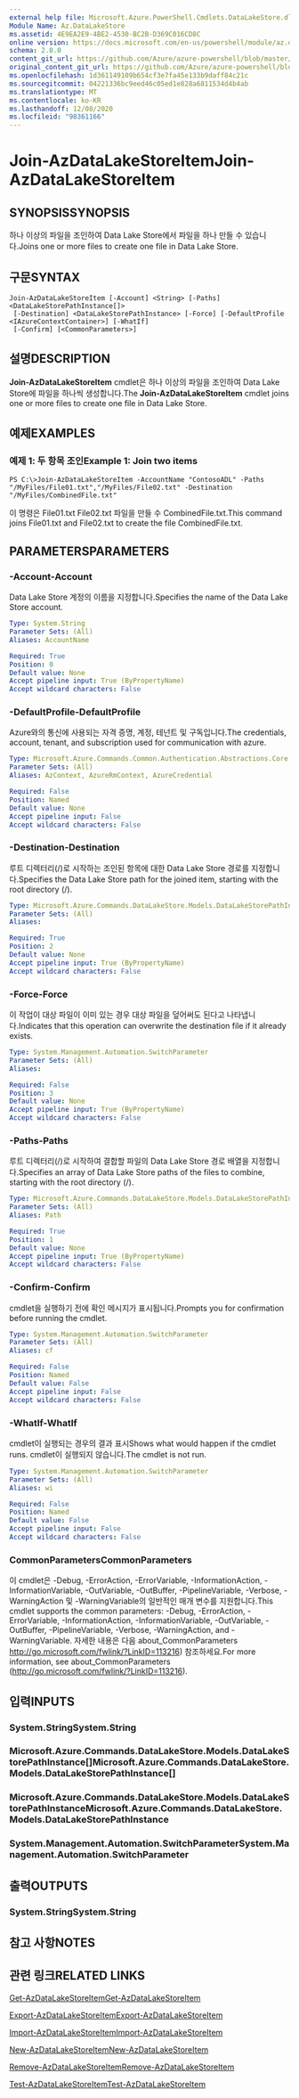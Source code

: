```yaml
---
external help file: Microsoft.Azure.PowerShell.Cmdlets.DataLakeStore.dll-Help.xml
Module Name: Az.DataLakeStore
ms.assetid: 4E9EA2E9-4BE2-4530-BC2B-D369C016CD8C
online version: https://docs.microsoft.com/en-us/powershell/module/az.datalakestore/join-azdatalakestoreitem
schema: 2.0.0
content_git_url: https://github.com/Azure/azure-powershell/blob/master/src/DataLakeStore/DataLakeStore/help/Join-AzDataLakeStoreItem.md
original_content_git_url: https://github.com/Azure/azure-powershell/blob/master/src/DataLakeStore/DataLakeStore/help/Join-AzDataLakeStoreItem.md
ms.openlocfilehash: 1d361149109b654cf3e7fa45e133b9daff84c21c
ms.sourcegitcommit: 04221336bc9eed46c05ed1e828a6811534d4b4ab
ms.translationtype: MT
ms.contentlocale: ko-KR
ms.lasthandoff: 12/08/2020
ms.locfileid: "98361166"
---
```

# <span data-ttu-id="7111f-101">Join-AzDataLakeStoreItem</span><span class="sxs-lookup"><span data-stu-id="7111f-101">Join-AzDataLakeStoreItem</span></span>

## <span data-ttu-id="7111f-102">SYNOPSIS</span><span class="sxs-lookup"><span data-stu-id="7111f-102">SYNOPSIS</span></span>
<span data-ttu-id="7111f-103">하나 이상의 파일을 조인하여 Data Lake Store에서 파일을 하나 만들 수 있습니다.</span><span class="sxs-lookup"><span data-stu-id="7111f-103">Joins one or more files to create one file in Data Lake Store.</span></span>

## <span data-ttu-id="7111f-104">구문</span><span class="sxs-lookup"><span data-stu-id="7111f-104">SYNTAX</span></span>

```
Join-AzDataLakeStoreItem [-Account] <String> [-Paths] <DataLakeStorePathInstance[]>
 [-Destination] <DataLakeStorePathInstance> [-Force] [-DefaultProfile <IAzureContextContainer>] [-WhatIf]
 [-Confirm] [<CommonParameters>]
```

## <span data-ttu-id="7111f-105">설명</span><span class="sxs-lookup"><span data-stu-id="7111f-105">DESCRIPTION</span></span>
<span data-ttu-id="7111f-106">**Join-AzDataLakeStoreItem** cmdlet은 하나 이상의 파일을 조인하여 Data Lake Store에 파일을 하나씩 생성합니다.</span><span class="sxs-lookup"><span data-stu-id="7111f-106">The **Join-AzDataLakeStoreItem** cmdlet joins one or more files to create one file in Data Lake Store.</span></span>

## <span data-ttu-id="7111f-107">예제</span><span class="sxs-lookup"><span data-stu-id="7111f-107">EXAMPLES</span></span>

### <span data-ttu-id="7111f-108">예제 1: 두 항목 조인</span><span class="sxs-lookup"><span data-stu-id="7111f-108">Example 1: Join two items</span></span>
```
PS C:\>Join-AzDataLakeStoreItem -AccountName "ContosoADL" -Paths "/MyFiles/File01.txt","/MyFiles/File02.txt" -Destination "/MyFiles/CombinedFile.txt"
```

<span data-ttu-id="7111f-109">이 명령은 File01.txt File02.txt 파일을 만들 수 CombinedFile.txt.</span><span class="sxs-lookup"><span data-stu-id="7111f-109">This command joins File01.txt and File02.txt to create the file CombinedFile.txt.</span></span>

## <span data-ttu-id="7111f-110">PARAMETERS</span><span class="sxs-lookup"><span data-stu-id="7111f-110">PARAMETERS</span></span>

### <span data-ttu-id="7111f-111">-Account</span><span class="sxs-lookup"><span data-stu-id="7111f-111">-Account</span></span>
<span data-ttu-id="7111f-112">Data Lake Store 계정의 이름을 지정합니다.</span><span class="sxs-lookup"><span data-stu-id="7111f-112">Specifies the name of the Data Lake Store account.</span></span>

```yaml
Type: System.String
Parameter Sets: (All)
Aliases: AccountName

Required: True
Position: 0
Default value: None
Accept pipeline input: True (ByPropertyName)
Accept wildcard characters: False
```

### <span data-ttu-id="7111f-113">-DefaultProfile</span><span class="sxs-lookup"><span data-stu-id="7111f-113">-DefaultProfile</span></span>
<span data-ttu-id="7111f-114">Azure와의 통신에 사용되는 자격 증명, 계정, 테넌트 및 구독입니다.</span><span class="sxs-lookup"><span data-stu-id="7111f-114">The credentials, account, tenant, and subscription used for communication with azure.</span></span>

```yaml
Type: Microsoft.Azure.Commands.Common.Authentication.Abstractions.Core.IAzureContextContainer
Parameter Sets: (All)
Aliases: AzContext, AzureRmContext, AzureCredential

Required: False
Position: Named
Default value: None
Accept pipeline input: False
Accept wildcard characters: False
```

### <span data-ttu-id="7111f-115">-Destination</span><span class="sxs-lookup"><span data-stu-id="7111f-115">-Destination</span></span>
<span data-ttu-id="7111f-116">루트 디렉터리(/)로 시작하는 조인된 항목에 대한 Data Lake Store 경로를 지정합니다.</span><span class="sxs-lookup"><span data-stu-id="7111f-116">Specifies the Data Lake Store path for the joined item, starting with the root directory (/).</span></span>

```yaml
Type: Microsoft.Azure.Commands.DataLakeStore.Models.DataLakeStorePathInstance
Parameter Sets: (All)
Aliases:

Required: True
Position: 2
Default value: None
Accept pipeline input: True (ByPropertyName)
Accept wildcard characters: False
```

### <span data-ttu-id="7111f-117">-Force</span><span class="sxs-lookup"><span data-stu-id="7111f-117">-Force</span></span>
<span data-ttu-id="7111f-118">이 작업이 대상 파일이 이미 있는 경우 대상 파일을 덮어써도 된다고 나타냅니다.</span><span class="sxs-lookup"><span data-stu-id="7111f-118">Indicates that this operation can overwrite the destination file if it already exists.</span></span>

```yaml
Type: System.Management.Automation.SwitchParameter
Parameter Sets: (All)
Aliases:

Required: False
Position: 3
Default value: None
Accept pipeline input: True (ByPropertyName)
Accept wildcard characters: False
```

### <span data-ttu-id="7111f-119">-Paths</span><span class="sxs-lookup"><span data-stu-id="7111f-119">-Paths</span></span>
<span data-ttu-id="7111f-120">루트 디렉터리(/)로 시작하여 결합할 파일의 Data Lake Store 경로 배열을 지정합니다.</span><span class="sxs-lookup"><span data-stu-id="7111f-120">Specifies an array of Data Lake Store paths of the files to combine, starting with the root directory (/).</span></span>

```yaml
Type: Microsoft.Azure.Commands.DataLakeStore.Models.DataLakeStorePathInstance[]
Parameter Sets: (All)
Aliases: Path

Required: True
Position: 1
Default value: None
Accept pipeline input: True (ByPropertyName)
Accept wildcard characters: False
```

### <span data-ttu-id="7111f-121">-Confirm</span><span class="sxs-lookup"><span data-stu-id="7111f-121">-Confirm</span></span>
<span data-ttu-id="7111f-122">cmdlet을 실행하기 전에 확인 메시지가 표시됩니다.</span><span class="sxs-lookup"><span data-stu-id="7111f-122">Prompts you for confirmation before running the cmdlet.</span></span>

```yaml
Type: System.Management.Automation.SwitchParameter
Parameter Sets: (All)
Aliases: cf

Required: False
Position: Named
Default value: False
Accept pipeline input: False
Accept wildcard characters: False
```

### <span data-ttu-id="7111f-123">-WhatIf</span><span class="sxs-lookup"><span data-stu-id="7111f-123">-WhatIf</span></span>
<span data-ttu-id="7111f-124">cmdlet이 실행되는 경우의 결과 표시</span><span class="sxs-lookup"><span data-stu-id="7111f-124">Shows what would happen if the cmdlet runs.</span></span>
<span data-ttu-id="7111f-125">cmdlet이 실행되지 않습니다.</span><span class="sxs-lookup"><span data-stu-id="7111f-125">The cmdlet is not run.</span></span>

```yaml
Type: System.Management.Automation.SwitchParameter
Parameter Sets: (All)
Aliases: wi

Required: False
Position: Named
Default value: False
Accept pipeline input: False
Accept wildcard characters: False
```

### <span data-ttu-id="7111f-126">CommonParameters</span><span class="sxs-lookup"><span data-stu-id="7111f-126">CommonParameters</span></span>
<span data-ttu-id="7111f-127">이 cmdlet은 -Debug, -ErrorAction, -ErrorVariable, -InformationAction, -InformationVariable, -OutVariable, -OutBuffer, -PipelineVariable, -Verbose, -WarningAction 및 -WarningVariable의 일반적인 매개 변수를 지원합니다.</span><span class="sxs-lookup"><span data-stu-id="7111f-127">This cmdlet supports the common parameters: -Debug, -ErrorAction, -ErrorVariable, -InformationAction, -InformationVariable, -OutVariable, -OutBuffer, -PipelineVariable, -Verbose, -WarningAction, and -WarningVariable.</span></span> <span data-ttu-id="7111f-128">자세한 내용은 다음 about_CommonParameters http://go.microsoft.com/fwlink/?LinkID=113216) 참조하세요.</span><span class="sxs-lookup"><span data-stu-id="7111f-128">For more information, see about_CommonParameters (http://go.microsoft.com/fwlink/?LinkID=113216).</span></span>

## <span data-ttu-id="7111f-129">입력</span><span class="sxs-lookup"><span data-stu-id="7111f-129">INPUTS</span></span>

### <span data-ttu-id="7111f-130">System.String</span><span class="sxs-lookup"><span data-stu-id="7111f-130">System.String</span></span>

### <span data-ttu-id="7111f-131">Microsoft.Azure.Commands.DataLakeStore.Models.DataLakeStorePathInstance[]</span><span class="sxs-lookup"><span data-stu-id="7111f-131">Microsoft.Azure.Commands.DataLakeStore.Models.DataLakeStorePathInstance[]</span></span>

### <span data-ttu-id="7111f-132">Microsoft.Azure.Commands.DataLakeStore.Models.DataLakeStorePathInstance</span><span class="sxs-lookup"><span data-stu-id="7111f-132">Microsoft.Azure.Commands.DataLakeStore.Models.DataLakeStorePathInstance</span></span>

### <span data-ttu-id="7111f-133">System.Management.Automation.SwitchParameter</span><span class="sxs-lookup"><span data-stu-id="7111f-133">System.Management.Automation.SwitchParameter</span></span>

## <span data-ttu-id="7111f-134">출력</span><span class="sxs-lookup"><span data-stu-id="7111f-134">OUTPUTS</span></span>

### <span data-ttu-id="7111f-135">System.String</span><span class="sxs-lookup"><span data-stu-id="7111f-135">System.String</span></span>

## <span data-ttu-id="7111f-136">참고 사항</span><span class="sxs-lookup"><span data-stu-id="7111f-136">NOTES</span></span>

## <span data-ttu-id="7111f-137">관련 링크</span><span class="sxs-lookup"><span data-stu-id="7111f-137">RELATED LINKS</span></span>

[<span data-ttu-id="7111f-138">Get-AzDataLakeStoreItem</span><span class="sxs-lookup"><span data-stu-id="7111f-138">Get-AzDataLakeStoreItem</span></span>](./Get-AzDataLakeStoreItem.md)

[<span data-ttu-id="7111f-139">Export-AzDataLakeStoreItem</span><span class="sxs-lookup"><span data-stu-id="7111f-139">Export-AzDataLakeStoreItem</span></span>](./Export-AzDataLakeStoreItem.md)

[<span data-ttu-id="7111f-140">Import-AzDataLakeStoreItem</span><span class="sxs-lookup"><span data-stu-id="7111f-140">Import-AzDataLakeStoreItem</span></span>](./Import-AzDataLakeStoreItem.md)

[<span data-ttu-id="7111f-141">New-AzDataLakeStoreItem</span><span class="sxs-lookup"><span data-stu-id="7111f-141">New-AzDataLakeStoreItem</span></span>](./New-AzDataLakeStoreItem.md)

[<span data-ttu-id="7111f-142">Remove-AzDataLakeStoreItem</span><span class="sxs-lookup"><span data-stu-id="7111f-142">Remove-AzDataLakeStoreItem</span></span>](./Remove-AzDataLakeStoreItem.md)

[<span data-ttu-id="7111f-143">Test-AzDataLakeStoreItem</span><span class="sxs-lookup"><span data-stu-id="7111f-143">Test-AzDataLakeStoreItem</span></span>](./Test-AzDataLakeStoreItem.md)


